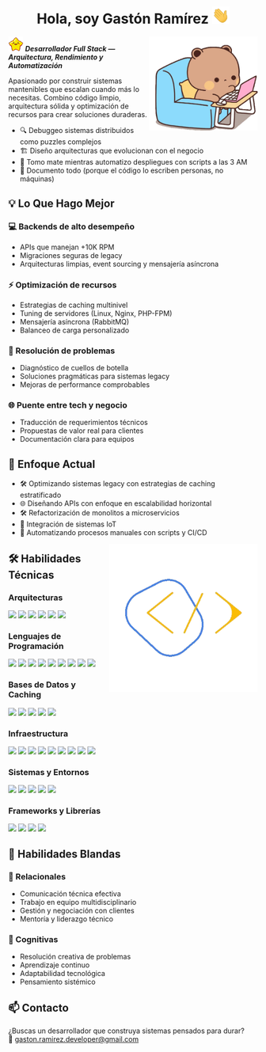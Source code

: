 <h1 align="center"><b>Hola, soy Gastón Ramírez </b><img src="resources/greet.webp" width="35"></h1>

<img src="resources/busy-cute.gif" align="right" width="220px" alt="Working" />

<img src="resources/star.webp" width="30px">&nbsp;**_*Desarrollador Full Stack — Arquitectura, Rendimiento y Automatización*_**

Apasionado por construir sistemas mantenibles que escalan cuando más lo necesitas. Combino código limpio, arquitectura sólida y optimización de recursos para crear soluciones duraderas.

- 🔍 Debuggeo sistemas distribuidos como puzzles complejos
- 🏗️ Diseño arquitecturas que evolucionan con el negocio
- 🧉 Tomo mate mientras automatizo despliegues con scripts a las 3 AM
- 📝 Documento todo (porque el código lo escriben personas, no máquinas)

## **💡 Lo Que Hago Mejor**

### 💻 Backends de alto desempeño

- APIs que manejan +10K RPM
- Migraciones seguras de legacy
- Arquitecturas limpias, event sourcing y mensajería asíncrona

### ⚡ Optimización de recursos

- Estrategias de caching multinivel
- Tuning de servidores (Linux, Nginx, PHP-FPM)
- Mensajería asíncrona (RabbitMQ)
- Balanceo de carga personalizado

### 🔧 Resolución de problemas

- Diagnóstico de cuellos de botella
- Soluciones pragmáticas para sistemas legacy
- Mejoras de performance comprobables

### 🌐 Puente entre tech y negocio

- Traducción de requerimientos técnicos
- Propuestas de valor real para clientes
- Documentación clara para equipos

## **🚀 Enfoque Actual**

- 🛠 Optimizando sistemas legacy con estrategias de caching estratificado
- 🌐 Diseñando APIs con enfoque en escalabilidad horizontal
- 🛠 Refactorización de monolitos a microservicios
- 🔌 Integración de sistemas IoT
- 🤖 Automatizando procesos manuales con scripts y CI/CD

<img src="resources/logo-code.webp" width="300" align="right">

## **🛠 Habilidades Técnicas**

### Arquitecturas

<div>
  <img src="https://img.shields.io/badge/Microservicios-6DB33F?style=for-the-badge&logo=kubernetes&logoColor=white">
  <img src="https://img.shields.io/badge/Event_Sourcing-FF9900?style=for-the-badge">
  <img src="https://img.shields.io/badge/CQRS-4479A1?style=for-the-badge">
  <img src="https://img.shields.io/badge/API_Gateway-FF6600?style=for-the-badge">
  <img src="https://img.shields.io/badge/Hexagonal-00599C?style=for-the-badge">
  <img src="https://img.shields.io/badge/MVC-00599C?style=for-the-badge">
</div>

### Lenguajes de Programación

<div>
  <img src="https://img.shields.io/badge/PHP-777BB4?style=for-the-badge&logo=php&logoColor=white">
  <img src="https://img.shields.io/badge/JavaScript-F7DF1E?style=for-the-badge&logo=javascript&logoColor=black">
  <img src="https://img.shields.io/badge/TypeScript-007ACC?style=for-the-badge&logo=typescript&logoColor=white">
  <img src="https://img.shields.io/badge/HTML5-E34F26?style=for-the-badge&logo=html5&logoColor=white">
  <img src="https://img.shields.io/badge/CSS-1572B6?style=for-the-badge&logo=css3&logoColor=white">
  <img src="https://img.shields.io/badge/C%23-239120?style=for-the-badge&logo=c-sharp&logoColor=white">
  <img src="https://img.shields.io/badge/C%2B%2B-00599C?style=for-the-badge&logo=c%2B%2B&logoColor=white">
  <img src="https://img.shields.io/badge/Arduino-00979D?style=for-the-badge&logo=arduino&logoColor=white">
  <img src="https://img.shields.io/badge/JSON-000000?style=for-the-badge&logo=json&logoColor=white">
</div>

### Bases de Datos y Caching

<div>
  <img src="https://img.shields.io/badge/MySQL-4479A1?style=for-the-badge&logo=mysql&logoColor=white">
  <img src="https://img.shields.io/badge/MariaDB-003545?style=for-the-badge&logo=mariadb&logoColor=white">
  <img src="https://img.shields.io/badge/PostgreSQL-4169E1?style=for-the-badge&logo=postgresql&logoColor=white">
  <img src="https://img.shields.io/badge/MongoDB-47A248?style=for-the-badge&logo=mongodb&logoColor=white">
  <img src="https://img.shields.io/badge/Redis-DC382D?style=for-the-badge&logo=redis&logoColor=white">
</div>

### Infraestructura

<div>
  <img src="https://img.shields.io/badge/Docker-2496ED?style=for-the-badge&logo=docker&logoColor=white">
  <img src="https://img.shields.io/badge/Docker_Compose-2496ED?style=for-the-badge&logo=docker&logoColor=white">
  <img src="https://img.shields.io/badge/CI/CD-FF6F00?style=for-the-badge&logo=githubactions&logoColor=white">
  <img src="https://img.shields.io/badge/Nginx-009639?style=for-the-badge&logo=nginx&logoColor=white">
  <img src="https://img.shields.io/badge/Apache-D22128?style=for-the-badge&logo=apache&logoColor=white">
  <img src="https://img.shields.io/badge/RabbitMQ-FF6600?style=for-the-badge&logo=rabbitmq&logoColor=white">
  <img src="https://img.shields.io/badge/Node_Socket-339933?style=for-the-badge&logo=nodedotjs&logoColor=white">
  <img src="https://img.shields.io/badge/PHP_FPM-777BB4?style=for-the-badge&logo=php&logoColor=white">
  <img src="https://img.shields.io/badge/PHP_CLI-777BB4?style=for-the-badge&logo=php&logoColor=white">
</div>

### Sistemas y Entornos

<div>
  <img src="https://img.shields.io/badge/Debian-A81D33?style=for-the-badge&logo=debian&logoColor=white">
  <img src="https://img.shields.io/badge/Arch_Linux-1793D1?style=for-the-badge&logo=arch-linux&logoColor=white">
  <img src="https://img.shields.io/badge/Windows-0078D6?style=for-the-badge&logo=windows&logoColor=white">
  <img src="https://img.shields.io/badge/XAMPP-FB7A24?style=for-the-badge&logo=xampp&logoColor=white">
  <img src="https://img.shields.io/badge/Laragon-0E83CD?style=for-the-badge">
</div>

### Frameworks y Librerías

<div>
  <img src="https://img.shields.io/badge/Laravel-FF2D20?style=for-the-badge&logo=laravel&logoColor=white">
  <img src="https://img.shields.io/badge/React-20232A?style=for-the-badge&logo=react&logoColor=61DAFB">
  <img src="https://img.shields.io/badge/Composer-885630?style=for-the-badge&logo=composer&logoColor=white">
  <img src="https://img.shields.io/badge/npm-CB3837?style=for-the-badge&logo=npm&logoColor=white">
</div>

## **🌟 Habilidades Blandas**

### 🤝 Relacionales

- Comunicación técnica efectiva
- Trabajo en equipo multidisciplinario
- Gestión y negociación con clientes
- Mentoría y liderazgo técnico

### 🧠 Cognitivas

- Resolución creativa de problemas
- Aprendizaje continuo
- Adaptabilidad tecnológica
- Pensamiento sistémico

## **📫 Contacto**

¿Buscas un desarrollador que construya sistemas pensados para durar?  
📧 gaston.ramirez.developer@gmail.com
